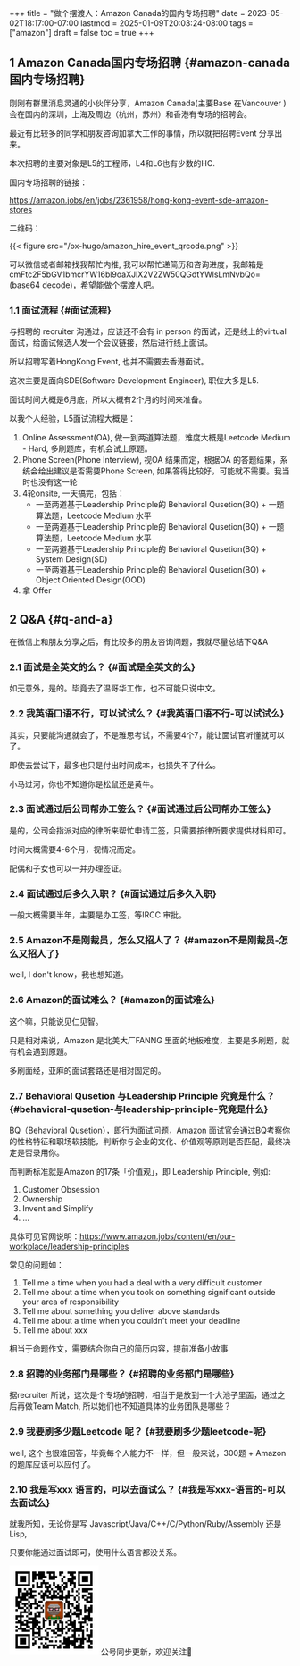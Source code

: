 +++
title = "做个摆渡人：Amazon Canada的国内专场招聘"
date = 2023-05-02T18:17:00-07:00
lastmod = 2025-01-09T20:03:24-08:00
tags = ["amazon"]
draft = false
toc = true
+++

## <span class="section-num">1</span> Amazon Canada国内专场招聘 {#amazon-canada国内专场招聘}

刚刚有群里消息灵通的小伙伴分享，Amazon Canada(主要Base 在Vancouver )会在国内的深圳，上海及周边（杭州，苏州）和香港有专场的招聘会。

最近有比较多的同学和朋友咨询加拿大工作的事情，所以就把招聘Event 分享出来。

本次招聘的主要对象是L5的工程师，L4和L6也有少数的HC.

国内专场招聘的链接：

<https://amazon.jobs/en/jobs/2361958/hong-kong-event-sde-amazon-stores>

二维码：

{{< figure src="/ox-hugo/amazon_hire_event_qrcode.png" >}}

可以微信或者邮箱找我帮忙内推, 我可以帮忙递简历和咨询进度，我邮箱是 cmFtc2F5bGV1bmcrYW16bl9oaXJlX2V2ZW50QGdtYWlsLmNvbQo= (base64 decode)，希望能做个摆渡人吧。


### <span class="section-num">1.1</span> 面试流程 {#面试流程}

与招聘的 recruiter 沟通过，应该还不会有 in person 的面试，还是线上的virtual 面试，给面试候选人发一个会议链接，然后进行线上面试。

所以招聘写着HongKong Event, 也并不需要去香港面试。

这次主要是面向SDE(Software Development Engineer), 职位大多是L5.

面试时间大概是6月底，所以大概有2个月的时间来准备。

以我个人经验，L5面试流程大概是：

1.  Online Assessment(OA), 做一到两道算法题，难度大概是Leetcode Medium - Hard, 多刷题库，有机会试上原题。
2.  Phone Screen(Phone Interview), 视OA 结果而定，根据OA 的答题结果，系统会给出建议是否需要Phone Screen, 如果答得比较好，可能就不需要。我当时也没有这一轮
3.  4轮onsite, 一天搞完，包括：
    -   一至两道基于Leadership Principle的 Behavioral Qusetion(BQ) + 一题算法题，Leetcode Medium 水平
    -   一至两道基于Leadership Principle的 Behavioral Qusetion(BQ) + 一题算法题，Leetcode Medium 水平
    -   一至两道基于Leadership Principle的 Behavioral Qusetion(BQ) + System Design(SD)
    -   一至两道基于Leadership Principle的 Behavioral Qusetion(BQ) + Object Oriented Design(OOD)
4.  拿 Offer


## <span class="section-num">2</span> Q&amp;A {#q-and-a}

在微信上和朋友分享之后，有比较多的朋友咨询问题，我就尽量总结下Q&amp;A


### <span class="section-num">2.1</span> 面试是全英文的么？ {#面试是全英文的么}

如无意外，是的。毕竟去了温哥华工作，也不可能只说中文。


### <span class="section-num">2.2</span> 我英语口语不行，可以试试么？ {#我英语口语不行-可以试试么}

其实，只要能沟通就会了，不是雅思考试，不需要4个7，能让面试官听懂就可以了。

即使去尝试下，最多也只是付出时间成本，也损失不了什么。

小马过河，你也不知道你是松鼠还是黄牛。


### <span class="section-num">2.3</span> 面试通过后公司帮办工签么？ {#面试通过后公司帮办工签么}

是的，公司会指派对应的律所来帮忙申请工签，只需要按律所要求提供材料即可。

时间大概需要4-6个月，视情况而定。

配偶和子女也可以一并办理签证。


### <span class="section-num">2.4</span> 面试通过后多久入职？ {#面试通过后多久入职}

一般大概需要半年，主要是办工签，等IRCC 审批。


### <span class="section-num">2.5</span> Amazon不是刚裁员，怎么又招人了？ {#amazon不是刚裁员-怎么又招人了}

well, I don't know，我也想知道。


### <span class="section-num">2.6</span> Amazon的面试难么？ {#amazon的面试难么}

这个嘛，只能说见仁见智。

只是相对来说，Amazon 是北美大厂FANNG 里面的地板难度，主要是多刷题，就有机会遇到原題。

多刷面经，亚麻的面试套路还是相对固定的。


### <span class="section-num">2.7</span> Behavioral Qusetion 与Leadership Principle 究竟是什么？ {#behavioral-qusetion-与leadership-principle-究竟是什么}

BQ（Behavioral Qusetion），即行为面试问题，Amazon 面试官会通过BQ考察你的性格特征和职场软技能，判断你与企业的文化、价值观等原则是否匹配，最终决定是否录用你。

而判断标准就是Amazon 的17条「价值观」，即 Leadership Principle, 例如:

1.  Customer Obsession
2.  Ownership
3.  Invent and Simplify
4.  ...

具体可见官网说明：<https://www.amazon.jobs/content/en/our-workplace/leadership-principles>

常见的问题如：

1.  Tell me a time when you had a deal with a very difficult customer
2.  Tell me about a time when you took on something significant outside your area of responsibility
3.  Tell me about something you deliver above standards
4.  Tell me about a time when you couldn't meet your deadline
5.  Tell me about xxx

相当于命题作文，需要结合你自己的简历内容，提前准备小故事


### <span class="section-num">2.8</span> 招聘的业务部门是哪些？ {#招聘的业务部门是哪些}

据recruiter 所说，这次是个专场的招聘，相当于是放到一个大池子里面，通过之后再做Team Match, 所以她们也不知道具体的业务团队是哪些？


### <span class="section-num">2.9</span> 我要刷多少题Leetcode 呢？ {#我要刷多少题leetcode-呢}

well, 这个也很难回答，毕竟每个人能力不一样，但一般来说，300题 + Amazon 的题库应该可以应付了。


### <span class="section-num">2.10</span> 我是写xxx 语言的，可以去面试么？ {#我是写xxx-语言的-可以去面试么}

就我所知，无论你是写 Javascript/Java/C++/C/Python/Ruby/Assembly 还是Lisp,

只要你能通过面试即可，使用什么语言都没关系。

<div center class="qr-container">
<img src="/ox-hugo/qrcode_gh_e06d750e626f_1.jpg" alt="qrcode_gh_e06d750e626f_1.jpg" width="160px" height="160px" center="t" class="qr-container" />
公号同步更新，欢迎关注👻
</div>

